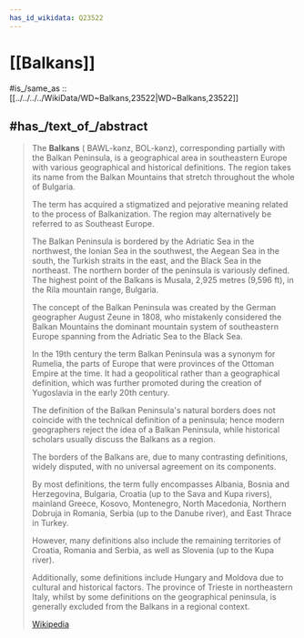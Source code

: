 ```yaml
---
has_id_wikidata: Q23522
---
```


# [[Balkans]] 

#is_/same_as :: [[../../../../WikiData/WD~Balkans,23522|WD~Balkans,23522]] 

## #has_/text_of_/abstract 

> The **Balkans** ( BAWL-kənz,  BOL-kənz), corresponding partially with the Balkan Peninsula, 
> is a geographical area in southeastern Europe with various geographical and historical definitions. 
> The region takes its name from the Balkan Mountains that stretch throughout the whole of Bulgaria. 
> 
> The term has acquired a stigmatized and pejorative meaning related to the process of Balkanization. 
> The region may alternatively be referred to as Southeast Europe.
>
> The Balkan Peninsula is bordered by the Adriatic Sea in the northwest, the Ionian Sea in the southwest, 
> the Aegean Sea in the south, the Turkish straits in the east, and the Black Sea in the northeast. 
> The northern border of the peninsula is variously defined. 
> The highest point of the Balkans is Musala, 2,925 metres (9,596 ft), in the Rila mountain range, Bulgaria.
>
> The concept of the Balkan Peninsula was created by the German geographer August Zeune in 1808, 
> who mistakenly considered the Balkan Mountains the dominant mountain system of southeastern Europe 
> spanning from the Adriatic Sea to the Black Sea. 
> 
> In the 19th century the term Balkan Peninsula was a synonym for Rumelia, 
> the parts of Europe that were provinces of the Ottoman Empire at the time. 
> It had a geopolitical rather than a geographical definition, 
> which was further promoted during the creation of Yugoslavia in the early 20th century. 
> 
> The definition of the Balkan Peninsula's natural borders 
> does not coincide with the technical definition of a peninsula; 
> hence modern geographers reject the idea of a Balkan Peninsula, 
> while historical scholars usually discuss the Balkans as a region. 
> 
> The borders of the Balkans are, due to many contrasting definitions, widely disputed, 
> with no universal agreement on its components. 
> 
> By most definitions, the term fully encompasses Albania, Bosnia and Herzegovina, Bulgaria, 
> Croatia (up to the Sava and Kupa rivers), mainland Greece, Kosovo, Montenegro, North Macedonia, 
> Northern Dobruja in Romania, Serbia (up to the Danube river), and East Thrace in Turkey. 
> 
> However, many definitions also include the remaining territories of Croatia, Romania and Serbia, 
> as well as Slovenia (up to the Kupa river). 
> 
> Additionally, some definitions include Hungary and Moldova due to cultural and historical factors. 
> The province of Trieste in northeastern Italy, whilst by some definitions on the geographical peninsula, 
> is generally excluded from the Balkans in a regional context.
>
> [Wikipedia](https://en.wikipedia.org/wiki/Balkans) 

